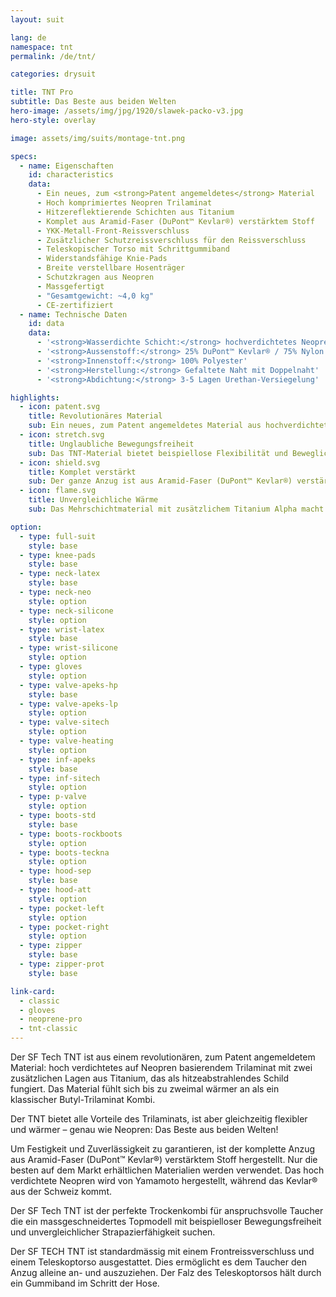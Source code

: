 ```yaml
---
layout: suit

lang: de
namespace: tnt
permalink: /de/tnt/

categories: drysuit

title: TNT Pro
subtitle: Das Beste aus beiden Welten
hero-image: /assets/img/jpg/1920/slawek-packo-v3.jpg
hero-style: overlay

image: assets/img/suits/montage-tnt.png

specs:
  - name: Eigenschaften
    id: characteristics
    data:
      - Ein neues, zum <strong>Patent angemeldetes</strong> Material
      - Hoch komprimiertes Neopren Trilaminat
      - Hitzereflektierende Schichten aus Titanium
      - Komplet aus Aramid-Faser (DuPont™ Kevlar®) verstärktem Stoff
      - YKK-Metall-Front-Reissverschluss
      - Zusätzlicher Schutzreissverschluss für den Reissverschluss
      - Teleskopischer Torso mit Schrittgummiband
      - Widerstandsfähige Knie-Pads
      - Breite verstellbare Hosenträger
      - Schutzkragen aus Neopren
      - Massgefertigt
      - "Gesamtgewicht: ~4,0 kg"
      - CE-zertifiziert
  - name: Technische Daten
    id: data
    data:
      - '<strong>Wasserdichte Schicht:</strong> hochverdichtetes Neopren'
      - '<strong>Aussenstoff:</strong> 25% DuPont™ Kevlar® / 75% Nylon'
      - '<strong>Innenstoff:</strong> 100% Polyester'
      - '<strong>Herstellung:</strong> Gefaltete Naht mit Doppelnaht'
      - '<strong>Abdichtung:</strong> 3-5 Lagen Urethan-Versiegelung'

highlights:
  - icon: patent.svg
    title: Revolutionäres Material
    sub: Ein neues, zum Patent angemeldetes Material aus hochverdichtetem Neopren
  - icon: stretch.svg
    title: Unglaubliche Bewegungsfreiheit
    sub: Das TNT-Material bietet beispiellose Flexibilität und Beweglichkeit
  - icon: shield.svg
    title: Komplet verstärkt
    sub: Der ganze Anzug ist aus Aramid-Faser (DuPont™ Kevlar®) verstärktem Neopren. Das macht ihn unglaublich strapazierfähig
  - icon: flame.svg
    title: Unvergleichliche Wärme
    sub: Das Mehrschichtmaterial mit zusätzlichem Titanium Alpha macht den TNT bis zu zweimal wärmer als herkömmliches Trilaminat

option:
  - type: full-suit
    style: base
  - type: knee-pads
    style: base
  - type: neck-latex
    style: base
  - type: neck-neo
    style: option
  - type: neck-silicone
    style: option
  - type: wrist-latex
    style: base
  - type: wrist-silicone
    style: option
  - type: gloves
    style: option
  - type: valve-apeks-hp
    style: base
  - type: valve-apeks-lp
    style: option
  - type: valve-sitech
    style: option
  - type: valve-heating
    style: option
  - type: inf-apeks
    style: base
  - type: inf-sitech
    style: option
  - type: p-valve
    style: option
  - type: boots-std
    style: base
  - type: boots-rockboots
    style: option
  - type: boots-teckna
    style: option
  - type: hood-sep
    style: base
  - type: hood-att
    style: option
  - type: pocket-left
    style: option
  - type: pocket-right
    style: option
  - type: zipper
    style: base
  - type: zipper-prot
    style: base

link-card:
  - classic
  - gloves
  - neoprene-pro
  - tnt-classic
---
```


Der SF Tech TNT ist aus einem revolutionären, zum Patent angemeldetem Material: hoch verdichtetes auf Neopren basierendem Trilaminat mit zwei zusätzlichen Lagen aus Titanium, das als hitzeabstrahlendes Schild fungiert. Das Material fühlt sich bis zu zweimal wärmer an als ein klassischer Butyl-Trilaminat Kombi. 

Der TNT bietet alle Vorteile des Trilaminats, ist aber gleichzeitig flexibler und wärmer – genau wie Neopren: Das Beste aus beiden Welten!

Um Festigkeit und Zuverlässigkeit zu garantieren, ist der komplette Anzug aus Aramid-Faser (DuPont™ Kevlar®) verstärktem Stoff hergestellt. Nur die besten auf dem Markt erhältlichen Materialien werden verwendet. Das hoch verdichtete Neopren wird von Yamamoto hergestellt, während das Kevlar® aus der Schweiz kommt.

Der SF Tech TNT ist der perfekte Trockenkombi für anspruchsvolle Taucher die ein massgeschneidertes Topmodell mit beispielloser Bewegungsfreiheit und unvergleichlicher Strapazierfähigkeit suchen.

Der SF TECH TNT ist standardmässig mit einem Frontreissverschluss und einem Teleskoptorso ausgestattet. Dies ermöglicht es dem Taucher den Anzug alleine an- und auszuziehen. Der Falz des Teleskoptorsos hält durch ein Gummiband im Schritt der Hose.

